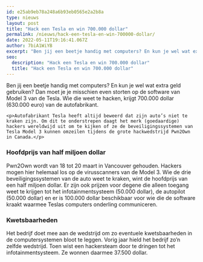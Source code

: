 ```yaml
---
id: e25ab9eb78a248a6b93eb0565e2a2b8a
type: nieuws
layout: post
title: "Hack een Tesla en win 700.000 dollar"
permalink: /nieuws/hack-een-tesla-en-win-700000-dollar/
date: 2022-05-11T19:16:41.067Z
author: 7biA1WiYB
excerpt: "Ben jij een beetje handig met computers? En kun je wel wat extra geld gebruiken? Dan moet je je misschien even storten op de software van Model 3 van de Tesla. Wie die weet te hacken, krijgt 700.000 dollar (630.000 euro) van de autofabrikant.  "
seo:
  description: "Hack een Tesla en win 700.000 dollar"
  title: "Hack een Tesla en win 700.000 dollar"
---
```

Ben jij een beetje handig met computers? En kun je wel wat extra geld gebruiken? Dan moet je je misschien even storten op de software van Model 3 van de Tesla. Wie die weet te hacken, krijgt 700.000 dollar (630.000 euro) van de autofabrikant.  

    <p>Autofabrikant Tesla heeft altijd beweerd dat zijn auto’s niet te kraken zijn. Om dit te onderstrepen daagt het merk (goedaardige) hackers wereldwijd uit om te kijken of ze de beveiligingssystemen van Tesla Model 3 kunnen omzeilen tijdens de grote hackwedstrijd Pwn2Own in Canada.</p>
<h3>Hoofdprijs van half miljoen dollar</h3>
<p>Pwn2Own wordt van 18 tot 20 maart in Vancouver gehouden. Hackers mogen hier helemaal los op de virusscanners van de Model 3. Wie de drie beveiligingssystemen van de auto weet te kraken, wint de hoofdprijs van een half miljoen dollar. Er zijn ook prijzen voor degene die alleen toegang weet te krijgen tot het infotainmentsysteem (50.000 dollar), de autopilot (50.000 dollar) en er is 100.000 dollar beschikbaar voor wie die de software kraakt waarmee Teslas computers onderling communiceren.</p>
<h3>Kwetsbaarheden</h3>
<p>Het bedrijf doet mee aan de wedstrijd om zo eventuele kwetsbaarheden in de computersystemen bloot te leggen. Vorig jaar hield het bedrijf zo’n zelfde wedstrijd. Toen wist een hackersteam door te dringen tot het infotainmentsysteem. Ze wonnen daarmee 37.500 dollar.</p>  
